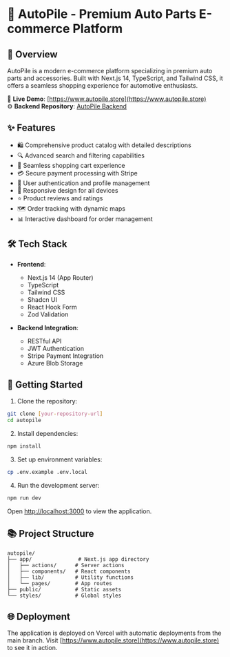 # 🚗 AutoPile - Premium Auto Parts E-commerce Platform

## 🌟 Overview
AutoPile is a modern e-commerce platform specializing in premium auto parts and accessories. Built with Next.js 14, TypeScript, and Tailwind CSS, it offers a seamless shopping experience for automotive enthusiasts.

🔗 **Live Demo**: [https://www.autopile.store](https://www.autopile.store)  
⚙️ **Backend Repository**: [AutoPile Backend](https://github.com/Linwentao-tech/AutoPile)

## ✨ Features

- 🛍️ Comprehensive product catalog with detailed descriptions
- 🔍 Advanced search and filtering capabilities
- 🛒 Seamless shopping cart experience
- 💳 Secure payment processing with Stripe
- 👤 User authentication and profile management
- 📱 Responsive design for all devices
- ⭐ Product reviews and ratings
- 🗺️ Order tracking with dynamic maps
- 📊 Interactive dashboard for order management

## 🛠️ Tech Stack

- **Frontend**:
  - Next.js 14 (App Router)
  - TypeScript
  - Tailwind CSS
  - Shadcn UI
  - React Hook Form
  - Zod Validation

- **Backend Integration**:
  - RESTful API
  - JWT Authentication
  - Stripe Payment Integration
  - Azure Blob Storage

## 🚀 Getting Started

1. Clone the repository:
```bash
git clone [your-repository-url]
cd autopile
```

2. Install dependencies:
```bash
npm install
```

3. Set up environment variables:
```bash
cp .env.example .env.local
```

4. Run the development server:
```bash
npm run dev
```

Open [http://localhost:3000](http://localhost:3000) to view the application.

## 📚 Project Structure

```
autopile/
├── app/               # Next.js app directory
│   ├── actions/      # Server actions
│   ├── components/   # React components
│   ├── lib/          # Utility functions
│   └── pages/        # App routes
├── public/           # Static assets
└── styles/           # Global styles
```

## 🌐 Deployment

The application is deployed on Vercel with automatic deployments from the main branch. Visit [https://www.autopile.store](https://www.autopile.store) to see it in action.


